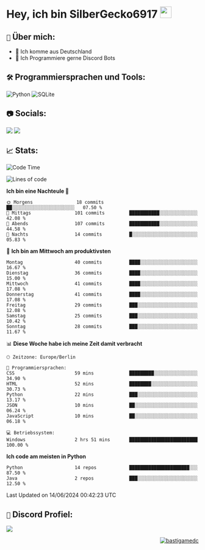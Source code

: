 # Hey, ich bin SilberGecko6917 <img src="https://raw.githubusercontent.com/MartinHeinz/MartinHeinz/master/wave.gif" width="30px">

## `📌` Über mich:
- 📍 Ich komme aus Deutschland
- 📝 Ich Programmiere gerne Discord Bots

## `🛠️` Programmiersprachen und Tools:
![Python](https://img.shields.io/badge/python-3670A0?style=for-the-badge&logo=python&logoColor=ffdd54)
![SQLite](https://img.shields.io/badge/sqlite-%2307405e.svg?style=for-the-badge&logo=sqlite&logoColor=white)


## `📷` Socials:  
[![](https://img.shields.io/youtube/channel/subscribers/UCf83BJ6BdAFoU1zViGFuWlg?style=for-the-badge&logo=youtube&label=YouTube&color=red)](https://youtube.com/@gecko_tv) [![](https://img.shields.io/twitch/status/silbergecko_tv?style=for-the-badge&logo=twitch&logoColor=white&color=purple)](https://twitch.tv/silbergecko_tv)


## `📈` Stats:
<!--START_SECTION:waka-->
![Code Time](http://img.shields.io/badge/Code%20Time-21%20hrs%2041%20mins-blue)

![Lines of code](https://img.shields.io/badge/Seit%20Hallo%20Welt%20habe%20ich%20geschrieben-25.0%20thousand%20Codezeilen-blue)

**Ich bin eine Nachteule 🦉** 

```text
🌞 Morgens                18 commits          ██░░░░░░░░░░░░░░░░░░░░░░░   07.50 % 
🌆 Mittags                101 commits         ███████████░░░░░░░░░░░░░░   42.08 % 
🌃 Abends                 107 commits         ███████████░░░░░░░░░░░░░░   44.58 % 
🌙 Nachts                 14 commits          █░░░░░░░░░░░░░░░░░░░░░░░░   05.83 % 
```
📅 **Ich bin am Mittwoch am produktivsten** 

```text
Montag                   40 commits          ████░░░░░░░░░░░░░░░░░░░░░   16.67 % 
Dienstag                 36 commits          ████░░░░░░░░░░░░░░░░░░░░░   15.00 % 
Mittwoch                 41 commits          ████░░░░░░░░░░░░░░░░░░░░░   17.08 % 
Donnerstag               41 commits          ████░░░░░░░░░░░░░░░░░░░░░   17.08 % 
Freitag                  29 commits          ███░░░░░░░░░░░░░░░░░░░░░░   12.08 % 
Samstag                  25 commits          ███░░░░░░░░░░░░░░░░░░░░░░   10.42 % 
Sonntag                  28 commits          ███░░░░░░░░░░░░░░░░░░░░░░   11.67 % 
```


📊 **Diese Woche habe ich meine Zeit damit verbracht** 

```text
🕑︎ Zeitzone: Europe/Berlin

💬 Programmiersprachen: 
CSS                      59 mins             █████████░░░░░░░░░░░░░░░░   34.90 % 
HTML                     52 mins             ████████░░░░░░░░░░░░░░░░░   30.73 % 
Python                   22 mins             ███░░░░░░░░░░░░░░░░░░░░░░   13.17 % 
JSON                     10 mins             ██░░░░░░░░░░░░░░░░░░░░░░░   06.24 % 
JavaScript               10 mins             ██░░░░░░░░░░░░░░░░░░░░░░░   06.18 % 

💻 Betriebssystem: 
Windows                  2 hrs 51 mins       █████████████████████████   100.00 % 
```

**Ich code am meisten in Python** 

```text
Python                   14 repos            ██████████████████████░░░   87.50 % 
Java                     2 repos             ███░░░░░░░░░░░░░░░░░░░░░░   12.50 % 
```




 Last Updated on 14/06/2024 00:42:23 UTC
<!--END_SECTION:waka-->

## `🔎` Discord Profiel:
<a href="https://discord.com/users/753974250968186901"><img src="https://lanyard.cnrad.dev/api/753974250968186901"><p/>

<p align="right">
  <img align="center" src="https://komarev.com/ghpvc/?username=SilberGecko6917&label=Profile%20views&color=0e75b6&style=flat" alt="bastigamedc"/>
</p>
